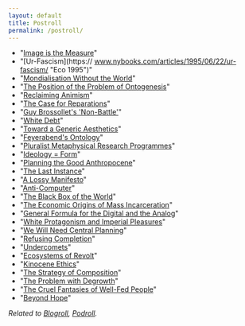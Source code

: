 ```yaml
---
layout: default
title: Postroll
permalink: /postroll/
---
```


* "[Image is the Measure](https://terenceblake.wordpress.com/2020/04/15/image-is-the-measure-notes-on-incommensurability-and-the-dream/ "Blake 1984")"
* "[Ur-Fascism](https:// www.nybooks.com/articles/1995/06/22/ur-fascism/ "Eco 1995")"
* "[Mondialisation Without the World](https://www.radicalphilosophy.com/interview/kostas-axelos-mondialisation-without-the-world "Axelos 2005")"
* "[The Position of the Problem of Ontogenesis](https://parrhesiajournal.org/past-issues/ "Simondon 2009")"
* "[Reclaiming Animism](https://www.e-flux.com/journal/36/61245/reclaiming-animism "Stengers 2012")"
* "[The Case for Reparations](https://www.theatlantic.com/magazine/archive/2014/06/the-case-for-reparations/361631/ "Coates 2014")"
* "[Guy Brossollet's 'Non-Battle'](https://cultureandcommunication.org/galloway/guy-brossollets-non-battle "Galloway 2014")"
* "[White Debt](https://www.nytimes.com/2015/12/06/magazine/white-debt.html "Biss 2015")"
* "[Toward a Generic Aesthetics](https://tripleampersand.org/toward-a-generic-aesthetics-a-non-philosophy-of-art/ "McGlynn 2015")"
* "[Feyerabend's Ontology](https://terenceblake.wordpress.com/2016/02/02/feyerabends-ontology-pluralist-diachronic-apophatic-empirical-and-democratic/ "Blake 2016")"
* "[Pluralist Metaphysical Research Programmes](https://terenceblake.wordpress.com/2016/11/17/pluralist-metaphysical-research-programmes-feyerabend-deleuze-laruelle-zizek-serres-stiegler-badiou-latour/ "Blake 2016")"
* "[Ideology = Form](https://www.e-flux.com/journal/69/60626/ideology-form "Staal 2016")"
* "[Planning the Good Anthropocene](https://jacobin.com/2017/08/planning-the-good-anthropocene "Phillips and Rozworski 2017")"
* "[The Last Instance](https://cultureandcommunication.org/galloway/the-last-instance "Galloway 2017")"
* "[A Lossy Manifesto](https://cultureandcommunication.org/galloway/a-lossy-manifesto "Galloway 2017")"
* "[Anti-Computer](https://cultureandcommunication.org/galloway/anti-computer "Galloway 2018")"
* "[The Black Box of the World](https://cultureandcommunication.org/galloway/the-black-box-of-the-world "Galloway 2018")"
* "[The Economic Origins of Mass Incarceration](https://catalyst-journal.com/vol3/no3/the-economic-origins-of-mass-incarceration "Clegg and Usmani 2019")"
* "[General Formula for the Digital and the Analog](https://cultureandcommunication.org/galloway/general-formula-for-the-digital-and-the-analog "Galloway 2019")"
* "[White Protagonism and Imperial Pleasures](https://medium.com/@betterthemask/white-protagonism-and-imperial-pleasures-in-game-design-digra21-a4bdb3f5583c "Jayanth 2021")"
* "[We Will Need Central Planning](https://www.ft.com/content/54237547-4e83-471c-8dd1-8a8dcebc0382 "Krahé 2021")"
* "[Refusing Completion](https://www.e-flux.com/journal/116/379446/refusing-completion-a-conversation "Moten, Harney, and Shukaitis 2021")"
* "[Undercomets](https://illwill.com/undercomets "Neyrat 2021")"
* "[Ecosystems of Revolt](https://illwill.com/ecosystems-of-revolt "Gelderloos 2022")"
* "[Kinocene Ethics](https://illwill.com/kinocene-ethics "Nail 2022")"
* "[The Strategy of Composition](https://illwill.com/composition "Farrell 2023")"
* "[The Problem with Degrowth](https://jacobin.com/2023/07/degrowth-climate-change-economic-planning-production-austerity "Huber 2023")"
* "[The Cruel Fantasies of Well-Fed People](https://www.monbiot.com/2023/10/04/the-cruel-fantasies-of-well-fed-people/ "Monbiot 2023")"
* "[Beyond Hope](https://illwill.com/beyond-hope "Greenfield 2024")"

*Related to [Blogroll](/blogroll/), [Podroll](/podroll/).*
